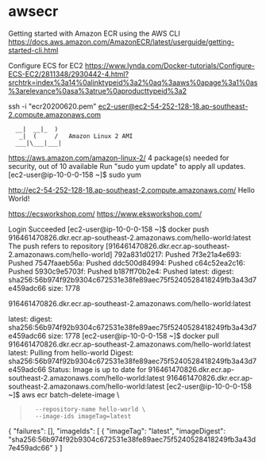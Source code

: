 # awsecr

Getting started with Amazon ECR using the AWS CLI
https://docs.aws.amazon.com/AmazonECR/latest/userguide/getting-started-cli.html


Configure ECS for EC2
https://www.lynda.com/Docker-tutorials/Configure-ECS-EC2/2811348/2930442-4.html?srchtrk=index%3a14%0alinktypeid%3a2%0aq%3aaws%0apage%3a1%0as%3arelevance%0asa%3atrue%0aproducttypeid%3a2



ssh -i "ecr20200620.pem" ec2-user@ec2-54-252-128-18.ap-southeast-2.compute.amazonaws.com

      __|  __|_  )
       _|  (     /   Amazon Linux 2 AMI
      ___|\___|___|

https://aws.amazon.com/amazon-linux-2/
4 package(s) needed for security, out of 10 available
Run "sudo yum update" to apply all updates.
[ec2-user@ip-10-0-0-158 ~]$ sudo yum



http://ec2-54-252-128-18.ap-southeast-2.compute.amazonaws.com/
Hello World!

https://ecsworkshop.com/
https://www.eksworkshop.com/




Login Succeeded
[ec2-user@ip-10-0-0-158 ~]$ docker push 916461470826.dkr.ecr.ap-southeast-2.amazonaws.com/hello-world:latest
The push refers to repository [916461470826.dkr.ecr.ap-southeast-2.amazonaws.com/hello-world]
792a831d0217: Pushed
7f3e21a4e693: Pushed
7547faaeb56a: Pushed
ddc500d84994: Pushed
c64c52ea2c16: Pushed
5930c9e5703f: Pushed
b187ff70b2e4: Pushed
latest: digest: sha256:56b974f92b9304c672531e38fe89aec75f5240528418249fb3a43d7e459adc66 size: 1778


916461470826.dkr.ecr.ap-southeast-2.amazonaws.com/hello-world:latest

latest: digest: sha256:56b974f92b9304c672531e38fe89aec75f5240528418249fb3a43d7e459adc66 size: 1778
[ec2-user@ip-10-0-0-158 ~]$ docker pull 916461470826.dkr.ecr.ap-southeast-2.amazonaws.com/hello-world:latest
latest: Pulling from hello-world
Digest: sha256:56b974f92b9304c672531e38fe89aec75f5240528418249fb3a43d7e459adc66
Status: Image is up to date for 916461470826.dkr.ecr.ap-southeast-2.amazonaws.com/hello-world:latest
916461470826.dkr.ecr.ap-southeast-2.amazonaws.com/hello-world:latest
[ec2-user@ip-10-0-0-158 ~]$ aws ecr batch-delete-image \
>       --repository-name hello-world \
>       --image-ids imageTag=latest
{
    "failures": [],
    "imageIds": [
        {
            "imageTag": "latest",
            "imageDigest": "sha256:56b974f92b9304c672531e38fe89aec75f5240528418249fb3a43d7e459adc66"
        }
    ]

